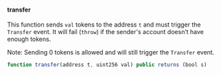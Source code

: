 #### transfer


This function sends `val` tokens to the address `t` and must trigger the `Transfer` event.
It will fail (`throw`) if the sender's account doesn’t have enough tokens.

Note: Sending 0 tokens is allowed and will still trigger the `Transfer` event.

``` js
function transfer(address t, uint256 val) public returns (bool s)
```